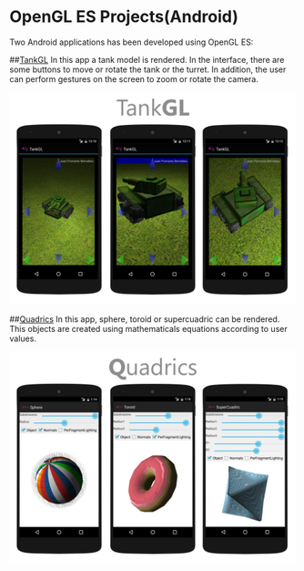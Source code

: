 # OpenGL ES Projects(Android)

Two Android applications has been developed  using OpenGL ES:

##[TankGL](./TankGL)
In this app a tank model is rendered. In the interface, there are some buttons to move or rotate the tank or the turret.
In addition, the user can perform gestures on the screen to zoom or rotate the camera.

![TankGL screenshots](./TankGL/screenshots/MainScreenshot.png?raw=true)


##[Quadrics](./Quadrics)
In this app, sphere, toroid or supercuadric can be rendered. This objects are created using mathematicals equations according to user values.

![Quadrics screenshots](./Quadrics/screenshots/MainScreenshot.png?raw=true)
